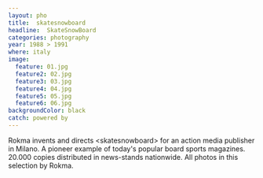 ```yaml
---
layout: pho
title:  skatesnowboard
headline:  SkateSnowBoard 
categories: photography
year: 1988 > 1991
where: italy
image:
  feature: 01.jpg
  feature2: 02.jpg
  feature3: 03.jpg
  feature4: 04.jpg
  feature5: 05.jpg
  feature6: 06.jpg 
backgroundColor: black
catch: powered by  
---
```

Rokma invents and directs &lt;skatesnowboard&gt; for an action media publisher in Milano. A pioneer example of today's popular board sports magazines.
20.000 copies distributed in news-stands nationwide. 
All photos in this selection by Rokma.

